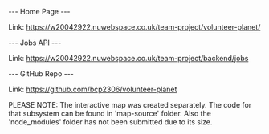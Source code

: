 --- Home Page ---

Link: https://w20042922.nuwebspace.co.uk/team-project/volunteer-planet/

--- Jobs API ---

Link: https://w20042922.nuwebspace.co.uk/team-project/backend/jobs

--- GitHub Repo ---

Link: https://github.com/bcp2306/volunteer-planet

PLEASE NOTE: The interactive map was created separately. The code for that subsystem 
                can be found in 'map-source' folder. Also the 'node_modules' folder 
                has not been submitted due to its size. 
